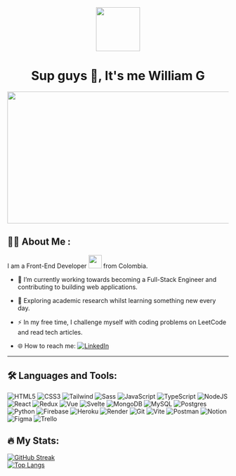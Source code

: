 <div id="header" align="center">
  <img src="https://media.giphy.com/media/M9gbBd9nbDrOTu1Mqx/giphy.gif" width="100"/> <br/>
  <img src="https://komarev.com/ghpvc/?username=VinuSion&style=flat-square&color=blue" alt=""/>
  <h1>Sup guys 👋, It's me William G</h1>
</div>

<div align="center">
  <img src="https://media.giphy.com/media/dWesBcTLavkZuG35MI/giphy.gif" width="600" height="300"/>
</div>

## 👨‍💻 About Me :
I am a Front-End Developer <img src="https://media.giphy.com/media/WUlplcMpOCEmTGBtBW/giphy.gif" width="30"> from Colombia.

- 🔭 I’m currently working towards becoming a Full-Stack Engineer and contributing to building web applications.

- 🌱 Exploring academic research whilst learning something new every day.

- ⚡ In my free time, I challenge myself with coding problems on LeetCode and read tech articles.

- 🌐 How to reach me: [![LinkedIn](https://img.shields.io/badge/LinkedIn-%230077B5.svg?logo=linkedin&logoColor=white)](https://linkedin.com/in/william-gomez-vs)

---



## 🛠️ Languages and Tools:
![HTML5](https://img.shields.io/badge/html5-%23E34F26.svg?style=for-the-badge&logo=html5&logoColor=white) ![CSS3](https://img.shields.io/badge/css3-%231572B6.svg?style=for-the-badge&logo=css3&logoColor=white) ![Tailwind](https://img.shields.io/badge/tailwindcss-06B6D4?style=for-the-badge&logo=tailwindcss&logoColor=white) ![Sass](https://img.shields.io/badge/sass-CC6699?style=for-the-badge&logo=sass&logoColor=white) ![JavaScript](https://img.shields.io/badge/javascript-F7DF1E?style=for-the-badge&logo=javascript&logoColor=black) ![TypeScript](https://img.shields.io/badge/typescript-3178C6?style=for-the-badge&logo=typescript&logoColor=white) ![NodeJS](https://img.shields.io/badge/node.js-6DA55F?style=for-the-badge&logo=node.js&logoColor=white) ![React](https://img.shields.io/badge/react-61DAFB?style=for-the-badge&logo=react&logoColor=black) ![Redux](https://img.shields.io/badge/redux-764ABC?style=for-the-badge&logo=redux&logoColor=white) ![Vue](https://img.shields.io/badge/vue-4FC08D?style=for-the-badge&logo=vuedotjs&logoColor=white) ![Svelte](https://img.shields.io/badge/svelte-FF3E00?style=for-the-badge&logo=svelte&logoColor=white) ![MongoDB](https://img.shields.io/badge/MongoDB-%234ea94b.svg?style=for-the-badge&logo=mongodb&logoColor=white) ![MySQL](https://img.shields.io/badge/mysql-%2300f.svg?style=for-the-badge&logo=mysql&logoColor=white) ![Postgres](https://img.shields.io/badge/postgres-%23316192.svg?style=for-the-badge&logo=postgresql&logoColor=white) ![Python](https://img.shields.io/badge/python-3776AB?style=for-the-badge&logo=python&logoColor=white)  ![Firebase](https://img.shields.io/badge/firebase-FFCA28?style=for-the-badge&logo=firebase&logoColor=black) ![Heroku](https://img.shields.io/badge/heroku-430098?style=for-the-badge&logo=heroku&logoColor=white) ![Render](https://img.shields.io/badge/render-46E3B7?style=for-the-badge&logo=render&logoColor=white) ![Git](https://img.shields.io/badge/git-F05032?style=for-the-badge&logo=git&logoColor=white) ![Vite](https://img.shields.io/badge/vite-646CFF?style=for-the-badge&logo=vite&logoColor=white) ![Postman](https://img.shields.io/badge/Postman-FF6C37?style=for-the-badge&logo=postman&logoColor=white) ![Notion](https://img.shields.io/badge/Notion-%23000000.svg?style=for-the-badge&logo=notion&logoColor=white) ![Figma](https://img.shields.io/badge/figma-%23F24E1E.svg?style=for-the-badge&logo=figma&logoColor=white) ![Trello](https://img.shields.io/badge/Trello-%23026AA7.svg?style=for-the-badge&logo=Trello&logoColor=white)

## 🔥 My Stats:
[![GitHub Streak](http://github-readme-streak-stats.herokuapp.com?user=VinuSion&theme=dark&background=000000)](https://git.io/streak-stats)<br/>
[![Top Langs](https://github-readme-stats.vercel.app/api/top-langs/?username=VinuSion&layout=compact&theme=vision-friendly-dark)](https://github.com/anuraghazra/github-readme-stats)


